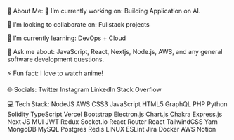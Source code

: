 💫 About Me:
🔭 I’m currently working on:
Building Application on AI.

👯 I’m looking to collaborate on:
Fullstack projects

🌱 I’m currently learning:
DevOps + Cloud

💬 Ask me about:
JavaScript, React, Nextjs, Node.js, AWS, and any general software development questions.

⚡ Fun fact:
I love to watch anime!

🌐 Socials:
Twitter Instagram LinkedIn Stack Overflow

💻 Tech Stack:
NodeJS AWS CSS3 JavaScript HTML5 GraphQL PHP Python Solidity TypeScript Vercel Bootstrap Electron.js Chart.js Chakra Express.js Next JS MUI JWT Redux Socket.io React Router React TailwindCSS Yarn MongoDB MySQL Postgres Redis LINUX ESLint Jira Docker AWS Notion
